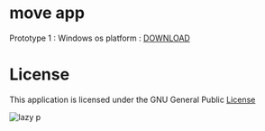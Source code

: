 # move app

Prototype 1 : Windows os platform  : [ DOWNLOAD ](https://github.com/ice-black/move-app/raw/main/APPS/TX%20movies%20(0.0.1).exe)


# License

This application is licensed under the GNU General Public  [ License ](https://raw.githubusercontent.com/Hezron26/Auto_git_commit_push/main/LICENSE)


![lazy p](https://user-images.githubusercontent.com/55835551/226184555-72e10ba4-372b-4040-8d6b-cfd2537cc709.jpg)




